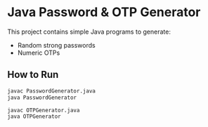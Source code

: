 # Java Password & OTP Generator

This project contains simple Java programs to generate:

- Random strong passwords
- Numeric OTPs

## How to Run
```bash
javac PasswordGenerator.java
java PasswordGenerator

javac OTPGenerator.java
java OTPGenerator
